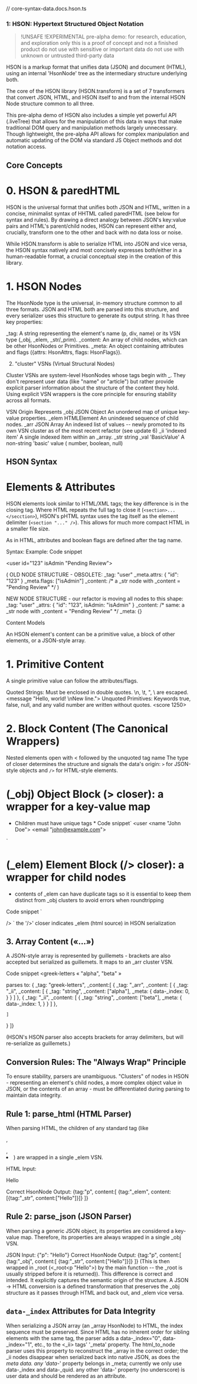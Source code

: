 // core-syntax-data.docs.hson.ts

### 1: HSON: Hypertext Structured Object Notation

> !UNSAFE !EXPERIMENTAL
> pre-alpha demo: for research, education, and exploration only
> this is a proof of concept and not a finished product
> do not use with sensitive or important data
> do not use with unknown or untrusted third-party data


HSON is a markup format that unifies data (JSON) and document (HTML), using an internal 'HsonNode' tree as the intermediary structure underlying both.

The core of the HSON library (HSON.transform) is a set of 7 transformers that convert JSON, HTML, and HSON itself to and from the internal HSON Node structure common to all three.

This pre-alpha demo of HSON also includes a simple yet powerful API (.liveTree) that allows for the manipulation of this data in ways that make traditional DOM query and manipulation methods largely unnecessary. Though lightweight, the pre-alpha API allows for complex manipulation and automatic updating of the DOM via standard JS Object methods and dot notation access. 

## Core Concepts

# 0. HSON & paredHTML

HSON is the universal format that unifies both JSON and HTML, written in a concise, minimalist syntax of HHTML called paredHTML (see below for syntax and rules). By drawing a direct analogy between JSON's key:value pairs and HTML's parent/child nodes, HSON can represent either and, crucially, transform one to the other and back with no data loss or noise.

While HSON.transform is able to serialize HTML into JSON and vice versa, the HSON syntax natively and most concisely expresses both/either in a human-readable format, a crucial conceptual step in the creation of this library.


# 1. HSON Nodes

The HsonNode type is the universal, in-memory structure common to all three formats. JSON and HTML both are parsed into this structure, and every serializer uses this structure to generate its output string. It has three key properties:

_tag: A string representing the element's name (p, div, name) or its VSN type (_obj, _elem, _str/_prim).
_content: An array of child nodes, which can be other HsonNodes or Primitives.
_meta: An object containing attributes and flags ({attrs: HsonAttrs, flags: HsonFlags}).


2. "cluster" VSNs (Virtual Structural Nodes)

Cluster VSNs are system-level HsonNodes whose tags begin with _. They don't represent user data (like "name" or "article") but rather provide explicit parser information about the structure of the content they hold. Using explicit VSN wrappers is the core principle for ensuring stability across all formats.

VSN	Origin	Represents
_obj	  JSON Object	An unordered map of unique key-value properties.
_elem	  HTMLElement	An unindexed sequence of child nodes.
_arr	  JSON Array	An indexed list of values -- newly promoted to its own VSN cluster as of the most recent refactor (see update 6)
_ii	    'indexed item'	A single indexed item within an _array.
_str    string 
_val	  'BasicValue'	A non-string 'basic' value ( number, boolean, null)

## HSON Syntax

# Elements & Attributes

HSON elements look similar to HTML/XML tags; the key difference is in the closing tag. Where HTML repeats the full tag to close it (`<section>...</secction>`), HSON's pHTML syntax uses the tag itself as the element delimiter (`<section "..." />`). This allows for much more compact HTML in a smaller file size. 

As in HTML, attributes and boolean flags are defined after the tag name.

Syntax: <tagName attr1="value" attr2="value" flag1 flag2>
Example:
Code snippet

<user id="123" isAdmin "Pending Review">

( OLD NODE STRUCTURE - OBSOLETE:
_tag: "user"
_meta.attrs: { "id": "123" }
_meta.flags: ["isAdmin"]
_content: /* a _str node with _content = "Pending Review" */
)

NEW NODE STRUCTURE - our refactor is moving all nodes to this shape:
_tag: "user"
_attrs: { "id": "123", isAdmin: "isAdmin" }
_content: /* same: a _str node with _content = "Pending Review" */
_meta: {}

Content Models

An HSON element's content can be a primitive value, a block of other elements, or a JSON-style array.

# 1. Primitive Content
A single primitive value can follow the attributes/flags.

Quoted Strings: Must be enclosed in double quotes. \n, \t, \", \\ are escaped. <message "Hello, world! \nNew line.">
Unquoted Primitives: Keywords true, false, null, and any valid number are written without quotes. <item available true> <score 1250> <lifespan null>


# 2. Block Content (The Canonical Wrappers)
 Nested elements open with < followed by the unquoted tag name 
 The type of closer determines the structure and signals the data's origin: `>` for JSON-style objects and `/>` for HTML-style elements.

# (_obj) Object Block (> closer): a wrapper for a key-value map
* Children must have unique tags *
Code snippet`
<user
  <name "John Doe">
  <email "john@example.com">
> 
`

# (_elem) Element Block (/> closer): a wrapper for child nodes 
* contents of _elem can have duplicate tags so it is essential to keep them distinct from _obj clusters to avoid errors when roundtripping

Code snippet
`
<article
  <h2 "Title" />
  <p "Paragraph 1." />
  <p "Paragraph 2." />
/>
`
the '/>' closer indicates _elem (html source) in HSON serialization 
 
 # 3. Array Content («...»)
A JSON-style array is represented by guillemets - brackets are also accepted but serialized as guillemets. It maps to an _arr cluster VSN.

Code snippet
<greek-letters 
  « 
    "alpha", 
    "beta"
  »
>
parses to:
{ 
  _tag: "greek-letters",
  _content:[
    {
     _tag: "_arr",
     _content: [
      {
       _tag: "_ii",
       _content: [
        {
         _tag: "string",
         _content: ["alpha"],
         _meta: {
          data-_index: 0,
         }
        }
      ]
      },
      {
       _tag: "_ii",
       _content: [
        {
         _tag: "string",
         _content: ["beta"],
         _meta: {
          data-_index: 1,
         }
        }
      ]
      },

    ]
   }
]}

(HSON's HSON parser also accepts brackets for array delimiters, but will re-serialize as guillemets.)


# Conversion Rules: The "Always Wrap" Principle

To ensure stability, parsers are unambiguous. "Clusters" of nodes in HSON - representing an element's child nodes, a more complex object value in JSON, or the contents of an array - must be differentiated during parsing to maintain data integrity.

# Rule 1: parse_html (HTML Parser)
When parsing HTML, the children of any standard tag (like <p>, <div>, <li>) are wrapped in a single _elem VSN.

HTML Input: <p>Hello</p>
Correct HsonNode Output: {tag:"p", content:[ {tag:"_elem", content:[{tag:"_str", content:["Hello"]}]} ]}

# Rule 2: parse_json (JSON Parser)
When parsing a generic JSON object, its properties are considered a key-value map. Therefore, its properties are always wrapped in a single _obj VSN.

JSON Input: {"p": "Hello"}
Correct HsonNode Output: {tag:"p", content:[ {tag:"_obj", content:[ {tag:"_str", content:["Hello"]}]} ]} (This is then wrapped in _root  (<_root<p "Hello">) by the main function -- the _root is usually stripped before it is returned)).
This difference is correct and intended. It explicitly captures the semantic origin of the structure. A JSON -> HTML conversion is a defined transformation that preserves the _obj structure as it passes through HTML and back out, and _elem vice versa.

# `data-_index` Attributes for Data Integrity

When serializing a JSON array (an _array HsonNode) to HTML, the index sequence must be preserved. Since HTML has no inherent order for sibling elements with the same tag, the parser  adds a data-_index="0", data-_index="1", etc.,  to the <_ii> tags' '_meta' property. The html_to_node parser uses this property to reconstruct the _array in the correct order; the _ii nodes disappear when serialized back into native JSON, as does the _meta data. any 'data-_' property belongs in _meta; currently we only use data-_index and data-_quid. any other 'data-' property (no underscore) is user data and should be rendered as an attribute.